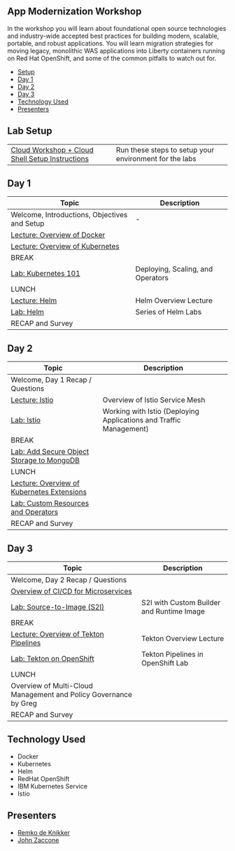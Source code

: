 
## App Modernization Workshop

In the workshop you will learn about foundational open source technologies and industry-wide accepted best practices for building modern, scalable, portable, and robust applications. You will learn migration strategies for moving legacy, monolithic WAS applications into Liberty containers running on Red Hat OpenShift, and some of the common pitfalls to watch out for.

* [Setup](#setup)
* [Day 1](#day-1)
* [Day 2](#day-2)
* [Day 3](#day-3)
* [Technology Used](#technology-used)
* [Presenters](#presenters)

## Lab Setup 
|   |   |
| - | - |
| [Cloud Workshop + Cloud Shell Setup Instructions](pre-work/CloudWorkshopK8sWithWebTerminal.md) | Run these steps to setup your environment for the labs

## Day 1
|  Topic | Description  |
| - | - |
| Welcome, Introductions, Objectives and Setup| - |
| [Lecture: Overview of Docker](https://ibm.box.com/s/0mvlb8hvd8lx23smfvoaijdt9ex63go2)|  |
| [Lecture: Overview of Kubernetes](https://ibm.box.com/s/kdo8aa485qnoarovh1izlshka9pfam7v) |  |
| BREAK | |
| [Lab: Kubernetes 101](generatedContent/kube101/README.md) | Deploying, Scaling, and Operators |
| LUNCH	| |	
| [Lecture: Helm](https://ibm.box.com/s/cluclg99642s5bgi6j2wixr37jg7nw96) | Helm Overview Lecture |
| [Lab: Helm](generatedContent/helm101/README.md) | Series of Helm Labs 
| RECAP and Survey | |

## Day 2
|  Topic | Description  |
| - | - |
| Welcome, Day 1 Recap / Questions | |
| [Lecture: Istio](https://ibm.box.com/s/4al8hgpzj90vuus55i9fmcw856qz1bt1) | Overview of Istio Service Mesh |
| [Lab: Istio](istio101/setup.md) | Working with Istio (Deploying Applications and Traffic Management)
| BREAK | |
| [Lab: Add Secure Object Storage to MongoDB](generatedContent/ddc-cloud-native-security-labs.git/lab-02/README.md)	| |
| LUNCH | |
| [Lecture: Overview of Kubernetes Extensions](https://ibm.box.com/s/c7r9vsfdqtev76p1nqvdvumnoc6cai7m) | |
| [Lab: Custom Resources and Operators](generatedContent/kubernetes-extensions.git/README.md) | |
| RECAP and Survey | |

## Day 3
|  Topic | Description  |
| - | - |
| Welcome, Day 2 Recap / Questions | |
| [Overview of CI/CD for Microservices](https://ibm.box.com/s/8y9yglljd4yd7xmdo501o1xyqta3p9q9)	| |
| [Lab: Source-to-Image (S2I)](generatedContent/ddc-cloud-native-security-labs.git/lab-03/README.md) | S2I with Custom Builder and Runtime Image
| BREAK | |
| [Lecture: Overview of Tekton Pipelines](https://ibm.box.com/s/kisshn88w4a79jzz557o5h6c5k55o9ze) | Tekton Overview Lecture|
| [Lab: Tekton on OpenShift](generatedContent/tekton-tutorial-openshift/README.md) | Tekton Pipelines in OpenShift Lab
| LUNCH | |
| Overview of Multi-Cloud Management and Policy Governance by Greg | |
| RECAP and Survey | |

## Technology Used

* Docker
* Kubernetes
* Helm
* RedHat OpenShift
* IBM Kubernetes Service
* Istio


## Presenters

* [Remko de Knikker](https://github.com/remkohdev)
* [John Zaccone](https://github.com/jzaccone)

